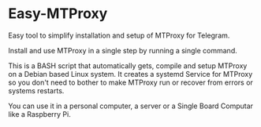 # Easy-MTProxy

Easy tool to simplify installation and setup of MTProxy for Telegram.

Install and use MTProxy in a single step by running a single command.

This is a BASH script that automatically gets, compile and setup MTProxy on a Debian based Linux system. It creates a systemd Service for MTProxy so you don't need to bother to make MTProxy run or recover from errors or systems restarts.

You can use it in a personal computer, a server or a Single Board Computar like a Raspberry Pi.
